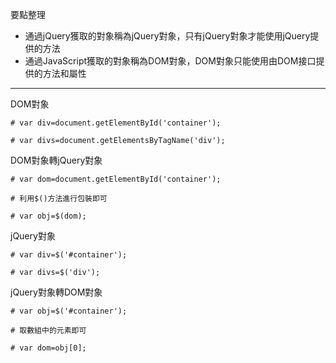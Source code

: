 要點整理
 - 通過jQuery獲取的對象稱為jQuery對象，只有jQuery對象才能使用jQuery提供的方法
 - 通過JavaScript獲取的對象稱為DOM對象，DOM對象只能使用由DOM接口提供的方法和屬性

---

DOM對象
```
# var div=document.getElementById('container');

# var divs=document.getElementsByTagName('div');
```

DOM對象轉jQuery對象
```
# var dom=document.getElementById('container');

# 利用$()方法進行包裝即可

# var obj=$(dom);
```

jQuery對象
```
# var div=$('#container');

# var divs=$('div');
```

jQuery對象轉DOM對象
```
# var obj=$('#container');

# 取數組中的元素即可

# var dom=obj[0];
```

